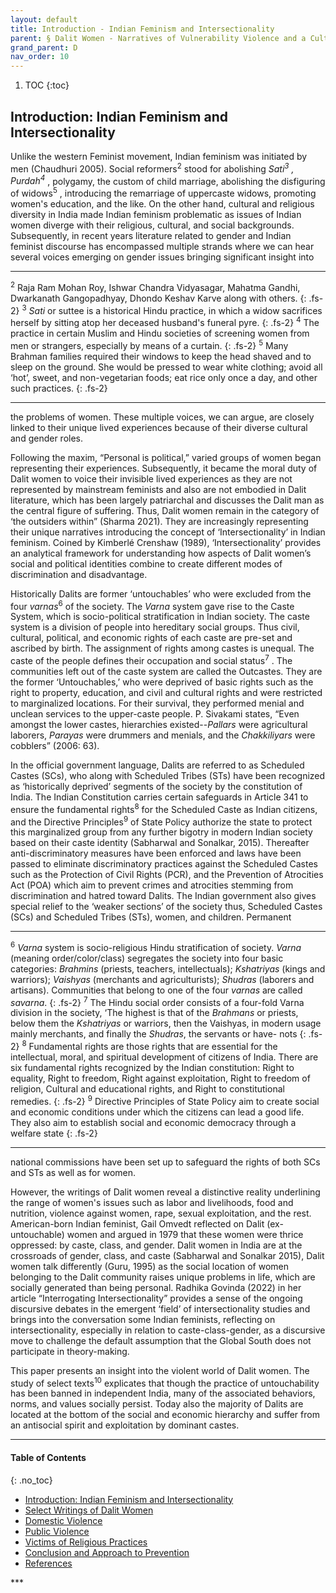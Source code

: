 ```yaml
---
layout: default
title: Introduction - Indian Feminism and Intersectionality
parent: § Dalit Women - Narratives of Vulnerability Violence and a Culture of Impunity   
grand_parent: D
nav_order: 10 
---
```

<style>
.dont-break-out {
  /* These are technically the same, but use both */
  overflow-wrap: break-word;
  word-wrap: break-word;

     -ms-word-break: break-all;
  /* This is the dangerous one in WebKit, as it breaks things wherever */
  word-break: break-all;
  /* Instead use this non-standard one: */
  word-break: break-word;
}

.youtube-container {
    position: relative;
    width: 100%;
    height: 0;
    padding-bottom: 56.25%;
}
.youtube-video {
    position: absolute;
    top: 0;
    left: 0;
    width: 100%;
    height: 100%;
}

</style>

<div class="dont-break-out" markdown="1">

1. TOC
{:toc}

## Introduction: Indian Feminism and Intersectionality
Unlike the western Feminist movement, Indian feminism was initiated by men (Chaudhuri 2005). Social reformers<sup>2</sup> stood for abolishing *Sati<sup>3</sup> , Purdah<sup>4</sup>* , polygamy, the custom of child marriage, abolishing the disfiguring of widows<sup>5</sup> , introducing the remarriage of uppercaste widows, promoting women's education, and the like. On the other hand, cultural and religious diversity in India made Indian feminism problematic as issues of Indian women diverge with their religious, cultural, and social backgrounds. Subsequently, in recent years literature related to gender and Indian feminist discourse has encompassed multiple strands where we can hear several voices emerging on gender issues bringing significant insight into

***
<sup>2</sup> Raja Ram Mohan Roy, Ishwar Chandra Vidyasagar, Mahatma Gandhi, Dwarkanath Gangopadhyay, Dhondo Keshav Karve along with others. 
{: .fs-2}
<sup>3</sup> *Sati* or suttee is a historical Hindu practice, in which a widow sacrifices herself by sitting atop her deceased husband's funeral pyre. 
{: .fs-2}
<sup>4</sup> The practice in certain Muslim and Hindu societies of screening women from men or strangers, especially by means of a curtain. 
{: .fs-2}
<sup>5</sup> Many Brahman families required their windows to keep the head shaved and to sleep on the ground. She would be pressed to wear white clothing; avoid all ‘hot’, sweet, and non-vegetarian foods; eat rice only once a day, and other such practices.
{: .fs-2}
***

the problems of women. These multiple voices, we can argue, are closely linked to their unique lived experiences because of their diverse cultural and gender roles.

Following the maxim, “Personal is political,” varied groups of women began representing their experiences. Subsequently, it became the moral duty of Dalit women to voice their invisible lived experiences as they are not represented by mainstream feminists and also are not embodied in Dalit literature, which has been largely patriarchal and discusses the Dalit man as the central figure of suffering. Thus, Dalit women remain in the category of ‘the outsiders within” (Sharma 2021). They are increasingly representing their unique narratives introducing the concept of ‘Intersectionality’ in Indian feminism. Coined by Kimberlé Crenshaw (1989), ‘Intersectionality’ provides an analytical framework for understanding how aspects of Dalit women’s social and political identities combine to create different modes of discrimination and disadvantage.

Historically Dalits are former ‘untouchables’ who were excluded from the four *varnas*<sup>6</sup> of the society. The *Varna* system gave rise to the Caste System, which is socio-political stratification in Indian society. The caste system is a division of people into hereditary social groups. Thus civil, cultural, political, and economic rights of each caste are pre-set and ascribed by birth. The assignment of rights among castes is unequal. The caste of the people defines their occupation and social status<sup>7</sup> . The communities left out of the caste system are called the Outcastes. They are the former ‘Untouchables,’ who were deprived of basic rights such as the right to property, education, and civil and cultural rights and were restricted to marginalized locations. For their survival, they performed menial and unclean services to the upper-caste people. P. Sivakami states, “Even amongst the lower castes, hierarchies existed--*Pallars* were agricultural laborers, *Parayas* were drummers and menials, and the *Chakkiliyars* were cobblers” (2006: 63).

In the official government language, Dalits are referred to as Scheduled Castes (SCs), who along with Scheduled Tribes (STs) have been recognized as ‘historically deprived’ segments of the society by the constitution of India. The Indian Constitution carries certain safeguards in Article 341 to ensure the fundamental rights<sup>8</sup> for the Scheduled Caste as Indian citizens, and the Directive Principles<sup>9</sup> of State Policy authorize the state to protect this marginalized group from any further bigotry in modern Indian society based on their caste identity (Sabharwal and Sonalkar, 2015). Thereafter anti-discriminatory measures have been enforced and laws have been passed to eliminate discriminatory practices against the Scheduled Castes such as the Protection of Civil Rights (PCR), and the Prevention of Atrocities Act (POA) which aim to prevent crimes and atrocities stemming from discrimination and hatred toward Dalits. The Indian government also gives special relief to the ‘weaker sections’ of the society thus, Scheduled Castes (SCs) and Scheduled Tribes (STs), women, and children. Permanent

***
<sup>6</sup> *Varna* system is socio-religious Hindu stratification of society. *Varna* (meaning order/color/class) segregates the society into four basic categories: *Brahmins* (priests, teachers, intellectuals); *Kshatriyas* (kings and warriors); *Vaishyas* (merchants and agriculturists); *Shudras* (laborers and artisans). Communities that belong to one of the four *varnas* are called *savarna*.
{: .fs-2}
<sup>7</sup> The Hindu social order consists of a four-fold Varna division in the society, ‘The highest is that of the *Brahmans* or priests, below them the *Kshatriyas* or warriors, then the Vaishyas, in modern usage mainly merchants, and finally the *Shudras*, the servants or have- nots 
{: .fs-2}
<sup>8</sup> Fundamental rights are those rights that are essential for the intellectual, moral, and spiritual development of citizens of India. There are six fundamental rights recognized by the Indian constitution: Right to equality, Right to freedom, Right against exploitation, Right to freedom of religion, Cultural and educational rights, and Right to constitutional remedies. 
{: .fs-2}
<sup>9</sup> Directive Principles of State Policy aim to create social and economic conditions under which the citizens can lead a good life. They also aim to establish social and economic democracy through a welfare state
{: .fs-2}
***

national commissions have been set up to safeguard the rights of both SCs and STs as well as for women.

However, the writings of Dalit women reveal a distinctive reality underlining the range of women's issues such as labor and livelihoods, food and nutrition, violence against women, rape, sexual exploitation, and the rest. American-born Indian feminist, Gail Omvedt reflected on Dalit (ex-untouchable) women and argued in 1979 that these women were thrice oppressed: by caste, class, and gender. Dalit women in India are at the crossroads of gender, class, and caste (Sabharwal and Sonalkar 2015), Dalit women talk differently (Guru, 1995) as the social location of women belonging to the Dalit community raises unique problems in life, which are socially generated than being personal. Radhika Govinda (2022) in her article “Interrogating Intersectionality” provides a sense of the ongoing discursive debates in the emergent ‘field’ of intersectionality studies and brings into the conversation some Indian feminists, reflecting on intersectionality, especially in relation to caste-class-gender, as a discursive move to challenge the default assumption that the Global South does not participate in theory-making.

This paper presents an insight into the violent world of Dalit women. The study of select texts<sup>10</sup> explicates that though the practice of untouchability has been banned in independent India, many of the associated behaviors, norms, and values socially persist. Today also the majority of Dalits are located at the bottom of the social and economic hierarchy and suffer from an antisocial spirit and exploitation by dominant castes.

***

#### Table of Contents
{: .no_toc}

<ul><li> <a href="/docs/D/Dalit-Women-Narratives-of-Vulnerability-Violence-and-a-Culture-of-Impunity-1/">
Introduction: Indian Feminism and Intersectionality</a></li><li> <a href="/docs/D/Dalit-Women-Narratives-of-Vulnerability-Violence-and-a-Culture-of-Impunity-2/">
Select Writings of Dalit Women</a></li><li> <a href="/docs/D/Dalit-Women-Narratives-of-Vulnerability-Violence-and-a-Culture-of-Impunity-3/">
Domestic Violence</a></li><li> <a href="/docs/D/Dalit-Women-Narratives-of-Vulnerability-Violence-and-a-Culture-of-Impunity-4/">
Public Violence</a></li><li> <a href="/docs/D/Dalit-Women-Narratives-of-Vulnerability-Violence-and-a-Culture-of-Impunity-5/">
Victims of Religious Practices</a></li><li> <a href="/docs/D/Dalit-Women-Narratives-of-Vulnerability-Violence-and-a-Culture-of-Impunity-6/">
Conclusion and Approach to Prevention</a></li><li> <a href="/docs/D/Dalit-Women-Narratives-of-Vulnerability-Violence-and-a-Culture-of-Impunity-7/">
References</a></li></ul>
***

</div>

